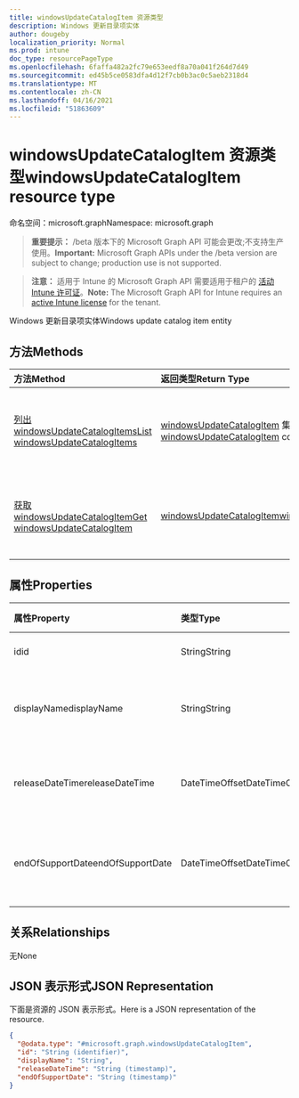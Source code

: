 ```yaml
---
title: windowsUpdateCatalogItem 资源类型
description: Windows 更新目录项实体
author: dougeby
localization_priority: Normal
ms.prod: intune
doc_type: resourcePageType
ms.openlocfilehash: 6faffa482a2fc79e653eedf8a70a041f264d7d49
ms.sourcegitcommit: ed45b5ce0583dfa4d12f7cb0b3ac0c5aeb2318d4
ms.translationtype: MT
ms.contentlocale: zh-CN
ms.lasthandoff: 04/16/2021
ms.locfileid: "51863609"
---
```

# <a name="windowsupdatecatalogitem-resource-type"></a><span data-ttu-id="d6952-103">windowsUpdateCatalogItem 资源类型</span><span class="sxs-lookup"><span data-stu-id="d6952-103">windowsUpdateCatalogItem resource type</span></span>

<span data-ttu-id="d6952-104">命名空间：microsoft.graph</span><span class="sxs-lookup"><span data-stu-id="d6952-104">Namespace: microsoft.graph</span></span>

> <span data-ttu-id="d6952-105">**重要提示：** /beta 版本下的 Microsoft Graph API 可能会更改;不支持生产使用。</span><span class="sxs-lookup"><span data-stu-id="d6952-105">**Important:** Microsoft Graph APIs under the /beta version are subject to change; production use is not supported.</span></span>

> <span data-ttu-id="d6952-106">**注意：** 适用于 Intune 的 Microsoft Graph API 需要适用于租户的 [活动 Intune 许可证](https://go.microsoft.com/fwlink/?linkid=839381)。</span><span class="sxs-lookup"><span data-stu-id="d6952-106">**Note:** The Microsoft Graph API for Intune requires an [active Intune license](https://go.microsoft.com/fwlink/?linkid=839381) for the tenant.</span></span>

<span data-ttu-id="d6952-107">Windows 更新目录项实体</span><span class="sxs-lookup"><span data-stu-id="d6952-107">Windows update catalog item entity</span></span>

## <a name="methods"></a><span data-ttu-id="d6952-108">方法</span><span class="sxs-lookup"><span data-stu-id="d6952-108">Methods</span></span>
|<span data-ttu-id="d6952-109">方法</span><span class="sxs-lookup"><span data-stu-id="d6952-109">Method</span></span>|<span data-ttu-id="d6952-110">返回类型</span><span class="sxs-lookup"><span data-stu-id="d6952-110">Return Type</span></span>|<span data-ttu-id="d6952-111">说明</span><span class="sxs-lookup"><span data-stu-id="d6952-111">Description</span></span>|
|:---|:---|:---|
|[<span data-ttu-id="d6952-112">列出 windowsUpdateCatalogItems</span><span class="sxs-lookup"><span data-stu-id="d6952-112">List windowsUpdateCatalogItems</span></span>](../api/intune-softwareupdate-windowsupdatecatalogitem-list.md)|<span data-ttu-id="d6952-113">[windowsUpdateCatalogItem](../resources/intune-softwareupdate-windowsupdatecatalogitem.md) 集合</span><span class="sxs-lookup"><span data-stu-id="d6952-113">[windowsUpdateCatalogItem](../resources/intune-softwareupdate-windowsupdatecatalogitem.md) collection</span></span>|<span data-ttu-id="d6952-114">列出 [windowsUpdateCatalogItem](../resources/intune-softwareupdate-windowsupdatecatalogitem.md) 对象的属性和关系。</span><span class="sxs-lookup"><span data-stu-id="d6952-114">List properties and relationships of the [windowsUpdateCatalogItem](../resources/intune-softwareupdate-windowsupdatecatalogitem.md) objects.</span></span>|
|[<span data-ttu-id="d6952-115">获取 windowsUpdateCatalogItem</span><span class="sxs-lookup"><span data-stu-id="d6952-115">Get windowsUpdateCatalogItem</span></span>](../api/intune-softwareupdate-windowsupdatecatalogitem-get.md)|[<span data-ttu-id="d6952-116">windowsUpdateCatalogItem</span><span class="sxs-lookup"><span data-stu-id="d6952-116">windowsUpdateCatalogItem</span></span>](../resources/intune-softwareupdate-windowsupdatecatalogitem.md)|<span data-ttu-id="d6952-117">读取 [windowsUpdateCatalogItem](../resources/intune-softwareupdate-windowsupdatecatalogitem.md) 对象的属性和关系。</span><span class="sxs-lookup"><span data-stu-id="d6952-117">Read properties and relationships of the [windowsUpdateCatalogItem](../resources/intune-softwareupdate-windowsupdatecatalogitem.md) object.</span></span>|

## <a name="properties"></a><span data-ttu-id="d6952-118">属性</span><span class="sxs-lookup"><span data-stu-id="d6952-118">Properties</span></span>
|<span data-ttu-id="d6952-119">属性</span><span class="sxs-lookup"><span data-stu-id="d6952-119">Property</span></span>|<span data-ttu-id="d6952-120">类型</span><span class="sxs-lookup"><span data-stu-id="d6952-120">Type</span></span>|<span data-ttu-id="d6952-121">说明</span><span class="sxs-lookup"><span data-stu-id="d6952-121">Description</span></span>|
|:---|:---|:---|
|<span data-ttu-id="d6952-122">id</span><span class="sxs-lookup"><span data-stu-id="d6952-122">id</span></span>|<span data-ttu-id="d6952-123">String</span><span class="sxs-lookup"><span data-stu-id="d6952-123">String</span></span>|<span data-ttu-id="d6952-124">目录项 ID。</span><span class="sxs-lookup"><span data-stu-id="d6952-124">The catalog item id.</span></span>|
|<span data-ttu-id="d6952-125">displayName</span><span class="sxs-lookup"><span data-stu-id="d6952-125">displayName</span></span>|<span data-ttu-id="d6952-126">String</span><span class="sxs-lookup"><span data-stu-id="d6952-126">String</span></span>|<span data-ttu-id="d6952-127">目录显示名称列表。</span><span class="sxs-lookup"><span data-stu-id="d6952-127">The display name for the catalog item.</span></span>|
|<span data-ttu-id="d6952-128">releaseDateTime</span><span class="sxs-lookup"><span data-stu-id="d6952-128">releaseDateTime</span></span>|<span data-ttu-id="d6952-129">DateTimeOffset</span><span class="sxs-lookup"><span data-stu-id="d6952-129">DateTimeOffset</span></span>|<span data-ttu-id="d6952-130">目录项的发布日期</span><span class="sxs-lookup"><span data-stu-id="d6952-130">The date the catalog item was released</span></span>|
|<span data-ttu-id="d6952-131">endOfSupportDate</span><span class="sxs-lookup"><span data-stu-id="d6952-131">endOfSupportDate</span></span>|<span data-ttu-id="d6952-132">DateTimeOffset</span><span class="sxs-lookup"><span data-stu-id="d6952-132">DateTimeOffset</span></span>|<span data-ttu-id="d6952-133">目录项的上次支持日期</span><span class="sxs-lookup"><span data-stu-id="d6952-133">The last supported date for a catalog item</span></span>|

## <a name="relationships"></a><span data-ttu-id="d6952-134">关系</span><span class="sxs-lookup"><span data-stu-id="d6952-134">Relationships</span></span>
<span data-ttu-id="d6952-135">无</span><span class="sxs-lookup"><span data-stu-id="d6952-135">None</span></span>

## <a name="json-representation"></a><span data-ttu-id="d6952-136">JSON 表示形式</span><span class="sxs-lookup"><span data-stu-id="d6952-136">JSON Representation</span></span>
<span data-ttu-id="d6952-137">下面是资源的 JSON 表示形式。</span><span class="sxs-lookup"><span data-stu-id="d6952-137">Here is a JSON representation of the resource.</span></span>
<!-- {
  "blockType": "resource",
  "keyProperty": "id",
  "@odata.type": "microsoft.graph.windowsUpdateCatalogItem"
}
-->
``` json
{
  "@odata.type": "#microsoft.graph.windowsUpdateCatalogItem",
  "id": "String (identifier)",
  "displayName": "String",
  "releaseDateTime": "String (timestamp)",
  "endOfSupportDate": "String (timestamp)"
}
```




